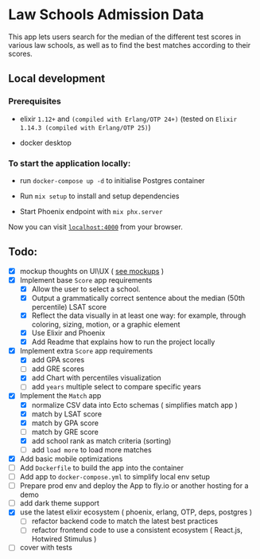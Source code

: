 
# Law Schools Admission Data

This app lets users search for the median of the different test scores in various law schools, as well as to find the best matches according to their scores.

## Local development

### Prerequisites

* elixir `1.12+` and `(compiled with Erlang/OTP 24+)` (tested on `Elixir 1.14.3 (compiled with Erlang/OTP 25)`)

* docker desktop

### To start the application locally:

* run `docker-compose up -d` to initialise Postgres container

* Run `mix setup` to install and setup dependencies

* Start Phoenix endpoint with `mix phx.server`

Now you can visit [`localhost:4000`](http://localhost:4000) from your browser.

## Todo:
- [x] mockup thoughts on UI\UX ( [see mockups](./priv/docs/mockups.md) )  
- [x] Implement base `Score` app requirements
	- [x] Allow the user to select a school.
	- [x] Output a grammatically correct sentence about the median (50th percentile) LSAT score
	- [x] Reflect the data visually in at least one way: for example, through coloring, sizing, motion, or a graphic element
	- [x] Use Elixir and Phoenix
	- [x] Add Readme that explains how to run the project locally
- [x] Implement extra `Score` app requirements 
	- [x] add GPA scores
	- [ ] add GRE scores
	- [x] add Chart with percentiles visualization
	- [ ] add `years` multiple select to compare specific years
- [x] Implement the `Match` app
	- [x] normalize CSV data into Ecto schemas ( simplifies match app )
	- [x] match by LSAT score
	- [x] match by GPA score
	- [ ] match by GRE score
	- [x] add school rank as match criteria (sorting)
	- [ ] add `load more` to load more matches
- [x] Add basic mobile optimizations
- [ ] Add `Dockerfile` to build the app into the container
- [ ] Add app to `docker-compose.yml` to simplify local env setup
- [ ] Prepare prod env and deploy the App to fly.io or another hosting for a demo
- [ ] add dark theme support
- [x] use the latest elixir ecosystem ( phoenix, erlang, OTP, deps, postgres )
	- [ ] refactor backend code to match the latest best practices
	- [ ] refactor frontend code to use a consistent ecosystem ( React.js, Hotwired Stimulus )
- [ ] cover with tests
